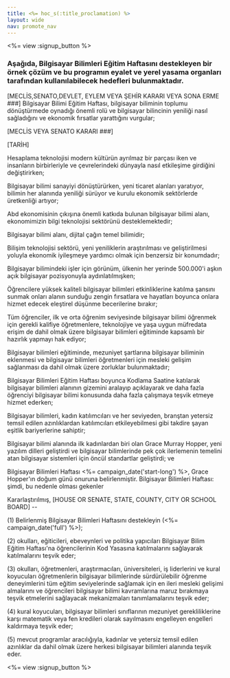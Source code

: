 ```yaml
---
title: <%= hoc_s(:title_proclamation) %>
layout: wide
nav: promote_nav
---
```

<%= view :signup_button %>

### Aşağıda, Bilgisayar Bilimleri Eğitim Haftasını destekleyen bir örnek çözüm ve bu programın eyalet ve yerel yasama organları tarafından kullanılabilecek hedefleri bulunmaktadır.

  
[MECLİS,SENATO,DEVLET, EYLEM VEYA ŞEHİR KARARI VEYA SONA ERME ###] Bilgisayar Bilimi Eğitim Haftası, bilgisayar biliminin toplumu dönüştürmede oynadığı önemli rolü ve bilgisayar bilincinin yeniliği nasıl sağladığını ve ekonomik fırsatlar yarattığını vurgular;

[MECLİS VEYA SENATO KARARI ###]

[TARİH]

Hesaplama teknolojisi modern kültürün ayrılmaz bir parçası iken ve insanların birbirleriyle ve çevrelerindeki dünyayla nasıl etkileşime girdiğini değiştirirken;

Bilgisayar bilimi sanayiyi dönüştürürken, yeni ticaret alanları yaratıyor, bilimin her alanında yeniliği sürüyor ve kurulu ekonomik sektörlerde üretkenliği artıyor;

Abd ekonomisinin çıkışına önemli katkıda bulunan bilgisayar bilimi alanı, ekonomimizin bilgi teknolojisi sektörünü desteklemektedir;

Bilgisayar bilimi alanı, dijital çağın temel bilimidir;

Bilişim teknolojisi sektörü, yeni yeniliklerin araştırılması ve geliştirilmesi yoluyla ekonomik iyileşmeye yardımcı olmak için benzersiz bir konumdadır;

Bilgisayar bilimindeki işler için görünüm, ülkenin her yerinde 500.000'i aşkın açık bilgisayar pozisyonuyla aydınlatılmışken;

Öğrencilere yüksek kaliteli bilgisayar bilimleri etkinliklerine katılma şansını sunmak onları alanın sunduğu zengin fırsatlara ve hayatları boyunca onlara hizmet edecek eleştirel düşünme becerilerine bırakır;

Tüm öğrenciler, ilk ve orta öğrenim seviyesinde bilgisayar bilimi öğrenmek için gerekli kalifiye öğretmenlere, teknolojiye ve yaşa uygun müfredata erişim de dahil olmak üzere bilgisayar bilimleri eğitiminde kapsamlı bir hazırlık yapmayı hak ediyor;

Bilgisayar bilimleri eğitiminde, mezuniyet şartlarına bilgisayar biliminin eklenmesi ve bilgisayar bilimleri öğretmenleri için mesleki gelişim sağlanması da dahil olmak üzere zorluklar bulunmaktadır;

Bilgisayar Bilimleri Eğitim Haftası boyunca Kodlama Saatine katılarak bilgisayar bilimleri alanının gizemini aralayıp açıklayarak ve daha fazla öğrenciyi bilgisayar bilimi konusunda daha fazla çalışmaya teşvik etmeye hizmet ederken;

Bilgisayar bilimleri, kadın katılımcıları ve her seviyeden, branştan yetersiz temsil edilen azınlıklardan katılımcıları etkileyebilmesi gibi takdire şayan eşitlik bariyerlerine sahiptir;

Bilgisayar bilimi alanında ilk kadınlardan biri olan Grace Murray Hopper, yeni yazılım dilleri geliştirdi ve bilgisayar bilimlerinde pek çok ilerlemenin temelini atan bilgisayar sistemleri için öncül standartlar geliştirdi; ve

Bilgisayar Bilimleri Haftası <%= campaign_date('start-long') %>, Grace Hopper'ın doğum günü onuruna belirlenmiştir. Bilgisayar Bilimleri Haftası: şimdi, bu nedenle olması gekenler

Kararlaştırılmış, [HOUSE OR SENATE, STATE, COUNTY, CITY OR SCHOOL BOARD] --

(1) Belirlenmiş Bilgisayar Bilimleri Haftasını destekleyin (<%= campaign_date('full') %>);

(2) okulları, eğiticileri, ebeveynleri ve politika yapıcıları Bilgisayar Bilim Eğitim Haftası'na öğrencilerinin Kod Yasasına katılmalarını sağlayarak katılmalarını teşvik eder;

(3) okulları, öğretmenleri, araştırmacıları, üniversiteleri, iş liderlerini ve kural koyucuları öğretmenlerin bilgisayar bilimlerinde sürdürülebilir öğrenme deneyimlerini tüm eğitim seviyelerinde sağlamak için en ileri mesleki gelişimi almalarını ve öğrencileri bilgisayar bilimi kavramlarına maruz bırakmaya teşvik etmelerini sağlayacak mekanizmaları tanımlamalarını teşvik eder;

(4) kural koyucuları, bilgisayar bilimleri sınıflarının mezuniyet gerekliliklerine karşı matematik veya fen kredileri olarak sayılmasını engelleyen engelleri kaldırmaya teşvik eder;

(5) mevcut programlar aracılığıyla, kadınlar ve yetersiz temsil edilen azınlıklar da dahil olmak üzere herkesi bilgisayar bilimleri alanında teşvik eder.

<%= view :signup_button %>